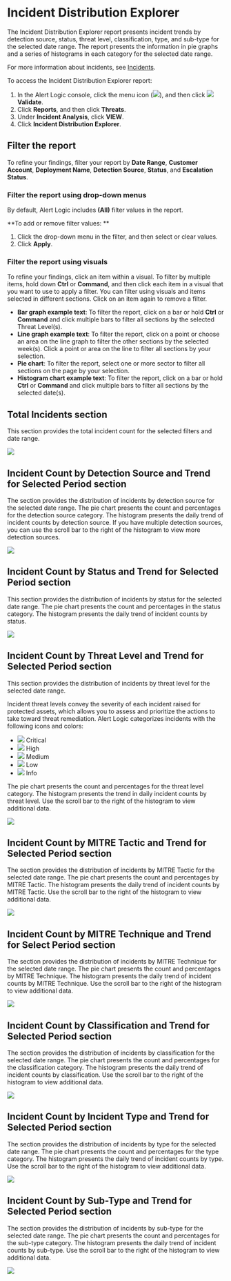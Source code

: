 # Incident Distribution Explorer

The Incident Distribution Explorer report presents incident trends by detection source, status, threat level, classification, type, and sub-type for the selected date range. The report  presents the information in pie graphs and a series of histograms in each category for the selected date range.

For more information about incidents, see [Incidents](../../../incidents.md).

To access the Incident Distribution Explorer report:

1. In the Alert Logic console, click the menu icon (![](../../../../Resources/Images/dashboard/menu-icon.png)), and then click ![](../../../../Resources/Images/dashboard/validate-icon.png)**Validate**.
2. Click **Reports**, and then click **Threats**.
3. Under **Incident Analysis**, click **VIEW**.
4. Click **Incident Distribution Explorer**.

## Filter the report

To refine your findings, filter your report by  **Date Range**, **Customer Account**, **Deployment Name**, **Detection Source**, **Status**, and **Escalation Status**.

### Filter the report using drop-down menus

By default, Alert Logic includes **(All)** filter values in the report.

**To add or remove filter values: **

1. Click the drop-down menu in the filter, and then select or clear values.
2. Click **Apply**.

### Filter the report using visuals

To refine your findings, click an item within a visual. To filter by multiple items, hold down **Ctrl** or **Command**, and then click each item in a visual that you want  to use to apply a filter. You can filter using visuals and items  selected in different sections. Click on an item again to remove a filter.

* **Bar graph example text**: To filter the report, click on a bar or hold **Ctrl** or **Command** and click  multiple bars to filter all sections by the selected Threat Level(s).
* **Line graph example text**: To filter the report, click on a point or choose an area on the line graph to filter the other sections by the selected week(s). Click a point or area on the line to filter all sections by your selection.
* **Pie chart**: To filter the report, select one or more sector to filter all sections on the page by your selection.
* **Histogram chart example text**: To filter the report, click on a bar or hold **Ctrl** or **Command** and click  multiple bars to filter all sections by the selected date(s).

## Total Incidents section

This section  provides the total  incident count for the selected filters and date range.

![](../../../../Resources/Images/Reports/incident-distribution-explorer/total-count.png)

## Incident Count by Detection Source and Trend for Selected Period section

The section provides the distribution of incidents by detection source for the selected date range. The pie chart  presents the count and percentages for the  detection source category. The histogram presents the daily trend of incident counts by detection source. If you have multiple detection sources, you can use the scroll bar to the right of the histogram to view more detection sources.

![](../../../../Resources/Images/Reports/incident-distribution-explorer/incident-count-detection-source-trend.png)

## Incident Count by Status and Trend for Selected Period section

This section provides the distribution of incidents by status for the selected date range. The pie chart presents the count and percentages in the status category. The histogram  presents the daily trend of incident counts by status.

![](../../../../Resources/Images/Reports/incident-distribution-explorer/incident-count-status-trend.png)

## Incident Count by Threat Level and Trend for Selected Period section

This section provides the distribution of incidents by threat level for the selected date range.

Incident threat levels convey the severity of each incident raised for protected assets, which allows you to assess and prioritize the actions to take toward threat remediation. Alert Logic categorizes incidents with the following icons and colors:

* ![](../../../../Resources/Images/Icons/threat_critical_icon.png) Critical
* ![](../../../../Resources/Images/Icons/threat_high_icon.png) High
* ![](../../../../Resources/Images/Icons/threat_medium_icon.png) Medium
* ![](../../../../Resources/Images/Icons/threat_low_icon.png) Low
* ![](../../../../Resources/Images/Icons/threat_info_icon.png) Info

The pie chart presents the count and percentages for the  threat level category. The histogram presents the trend in daily incident counts by threat level. Use the scroll bar to the right of the histogram to view additional data.

![](../../../../Resources/Images/Reports/incident-distribution-explorer/incident-count-threat-trend.png)

## Incident Count by MITRE Tactic and Trend for Selected Period section

The section provides the distribution of incidents by MITRE Tactic for the selected date range. The pie chart  presents the count and percentages by MITRE Tactic. The histogram presents the daily trend of incident counts by MITRE Tactic. Use the scroll bar to the right of the histogram to view additional data.

![](../../../../Resources/Images/Reports/incident-distribution-explorer/incident-MITRE-tactic-trends.png)

## Incident Count by MITRE Technique and Trend for Select Period section

The section provides the distribution of incidents by MITRE Technique for the selected date range. The pie chart  presents the count and percentages by MITRE Technique. The histogram presents the daily trend of incident counts by MITRE Technique. Use the scroll bar to the right of the histogram to view additional data.

![](../../../../Resources/Images/Reports/incident-distribution-explorer/incident-MITRE-technique-trends.png)

## Incident Count by Classification and Trend for Selected Period section

The section provides the distribution of incidents by classification for the selected date range. The pie chart  presents the count and percentages for the  classification category. The histogram presents the daily trend of incident counts by classification. Use the scroll bar to the right of the histogram to view additional data.

![](../../../../Resources/Images/Reports/incident-distribution-explorer/incident-count-classification-trend.png)

## Incident Count by Incident Type and Trend for Selected Period section

The section provides the distribution of incidents by type for the selected date range. The pie chart  presents the count and percentages for the  type category. The histogram presents the daily trend of incident counts by type. Use the scroll bar to the right of the histogram to view additional data.

![](../../../../Resources/Images/Reports/incident-distribution-explorer/incident-count-type-trend.png)

## Incident Count by Sub-Type and Trend for Selected Period section

The section provides the distribution of incidents by sub-type for the selected date range. The pie chart  presents the count and percentages for the  sub-type category. The histogram presents the daily trend of incident counts by sub-type. Use the scroll bar to the right of the histogram to view additional data.

![](../../../../Resources/Images/Reports/incident-distribution-explorer/incident-count-subtype-trend.png)
